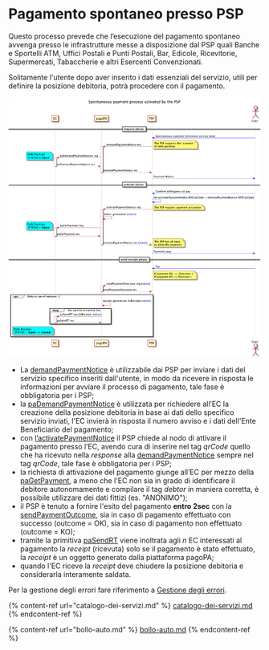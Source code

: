 # Pagamento spontaneo presso PSP

Questo processo prevede che l’esecuzione del pagamento spontaneo avvenga presso le infrastrutture messe a disposizione dal PSP quali Banche e Sportelli ATM, Uffici Postali e Punti Postali, Bar, Edicole, Ricevitorie, Supermercati, Tabaccherie e altri Esercenti Convenzionati.

Solitamente l'utente dopo aver inserito i dati essenziali del servizio, utili per definire la posizione debitoria, potrà procedere con il pagamento.

<div align="left">

<img src="../../.gitbook/assets/nuovoModello4_ENG (8).png" alt="">

</div>

* La [demandPaymentNotice](../../appendici/primitive.md#demandpaymentnotice) è utilizzabile dai PSP per inviare i dati del servizio specifico inseriti dall'utente, in modo da ricevere in risposta le informazioni per avviare il processo di pagamento, tale fase è obbligatoria per i PSP;
* la [paDemandPaymentNotice](../../appendici/primitive.md#pademandpaymentnotice) è utilizzata per richiedere all’EC la creazione della posizione debitoria in base ai dati dello specifico servizio inviati, l'EC invierà in risposta il numero avviso e i dati dell'Ente Beneficiario del pagamento;
* con [l’activatePaymentNotice](../../appendici/primitive.md#activatepaymentnotice) il PSP chiede al nodo di attivare il pagamento presso l’EC, avendo cura di inserire nel tag _qrCode_ quello che ha ricevuto nella _response_ alla [demandPaymentNotice](../../appendici/primitive.md#demandpaymentnotice) sempre nel tag _qrCode_, tale fase è obbligatoria per i PSP;
* la richiesta di attivazione del pagamento giunge all’EC per mezzo della [paGetPayment](../../appendici/primitive.md#pagetpayment), a meno che l'EC non sia in grado di identificare il debitore autonomamente e compilare il tag _debtor_ in maniera corretta, è possibile utilizzare dei dati fittizi (es. "ANONIMO");
* il PSP è tenuto a fornire l'esito del pagamento **entro 2sec** con la [sendPaymentOutcome](../../appendici/primitive.md#sendpaymentoutcome), sia in caso di pagamento effettuato con successo (outcome = OK), sia in caso di pagamento non effettuato (outcome = KO);
* tramite la primitiva [paSendRT](../../appendici/primitive.md#pasendrt) viene inoltrata agli _n_ EC interessati al pagamento la _receipt_ (ricevuta) solo se il pagamento è stato effettuato, la _receipt_ è un oggetto generato dalla piattaforma pagoPA;
* quando l'EC riceve la _receipt_ deve chiudere la posizione debitoria e considerarla interamente saldata.

Per la gestione degli errori fare riferimento a [Gestione degli errori](http://localhost:5000/o/KXYtsf32WSKm6ga638R3/s/mU2qgiLV1G3m9z1VjAOc/ "mention").

{% content-ref url="catalogo-dei-servizi.md" %}
[catalogo-dei-servizi.md](catalogo-dei-servizi.md)
{% endcontent-ref %}

{% content-ref url="bollo-auto.md" %}
[bollo-auto.md](bollo-auto.md)
{% endcontent-ref %}
